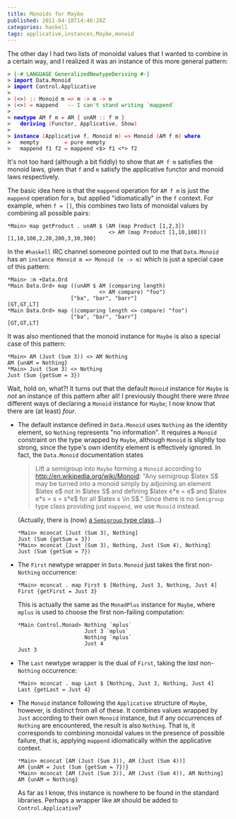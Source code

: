 ```yaml
---
title: Monoids for Maybe
published: 2011-04-18T14:46:20Z
categories: haskell
tags: applicative,instances,Maybe,monoid
---
```


<p>The other day I had two lists of monoidal values that I wanted to combine in a certain way, and I realized it was an instance of this more general pattern:</p><pre><code><span>&gt;</span> <span style="color:green;">{-# LANGUAGE GeneralizedNewtypeDeriving #-}</span>
<span>&gt;</span> <span style="color:blue;font-weight:bold;">import</span> <span>Data</span><span>.</span><span>Monoid</span>
<span>&gt;</span> <span style="color:blue;font-weight:bold;">import</span> <span>Control</span><span>.</span><span>Applicative</span>
<span>&gt;</span> 
<span>&gt;</span> <span style="color:red;">(</span><span>&lt;&gt;</span><span style="color:red;">)</span> <span style="color:red;">::</span> <span>Monoid</span> <span>m</span> <span style="color:red;">=&gt;</span> <span>m</span> <span style="color:red;">-&gt;</span> <span>m</span> <span style="color:red;">-&gt;</span> <span>m</span>
<span>&gt;</span> <span style="color:red;">(</span><span>&lt;&gt;</span><span style="color:red;">)</span> <span style="color:red;">=</span> <span>mappend</span>   <span style="color:green;">-- I can't stand writing `mappend`</span>
<span>&gt;</span> 
<span>&gt;</span> <span style="color:blue;font-weight:bold;">newtype</span> <span>AM</span> <span>f</span> <span>m</span> <span style="color:red;">=</span> <span>AM</span> <span style="color:red;">{</span> <span>unAM</span> <span style="color:red;">::</span> <span>f</span> <span>m</span> <span style="color:red;">}</span>
<span>&gt;</span>   <span style="color:blue;font-weight:bold;">deriving</span> <span style="color:red;">(</span><span>Functor</span><span style="color:red;">,</span> <span>Applicative</span><span style="color:red;">,</span> <span>Show</span><span style="color:red;">)</span>
<span>&gt;</span> 
<span>&gt;</span> <span style="color:blue;font-weight:bold;">instance</span> <span style="color:red;">(</span><span>Applicative</span> <span>f</span><span style="color:red;">,</span> <span>Monoid</span> <span>m</span><span style="color:red;">)</span> <span style="color:red;">=&gt;</span> <span>Monoid</span> <span style="color:red;">(</span><span>AM</span> <span>f</span> <span>m</span><span style="color:red;">)</span> <span style="color:blue;font-weight:bold;">where</span>
<span>&gt;</span>   <span>mempty</span>        <span style="color:red;">=</span> <span>pure</span> <span>mempty</span>
<span>&gt;</span>   <span>mappend</span> <span>f1</span> <span>f2</span> <span style="color:red;">=</span> <span>mappend</span> <span>&lt;$&gt;</span> <span>f1</span> <span>&lt;*&gt;</span> <span>f2</span>
</code></pre><p>It's not too hard (although a bit fiddly) to show that <code>AM f m</code> satisfies the monoid laws, given that <code>f</code> and <code>m</code> satisfy the applicative functor and monoid laws respectively.</p><p>The basic idea here is that the <code>mappend</code> operation for <code>AM f m</code> is just the <code>mappend</code> operation for <code>m</code>, but applied &quot;idiomatically&quot; in the <code>f</code> context. For example, when <code>f = []</code>, this combines two lists of monoidal values by combining all possible pairs:</p><pre><code>*Main&gt; map getProduct . unAM $ (AM (map Product [1,2,3]) 
                                &lt;&gt; AM (map Product [1,10,100]))
[1,10,100,2,20,200,3,30,300]</code></pre><p>In the <code>#haskell</code> IRC channel someone pointed out to me that <code>Data.Monoid</code> has an <code>instance Monoid m =&gt; Monoid (e -&gt; m)</code> which is just a special case of this pattern:</p><pre><code>*Main&gt; :m +Data.Ord
*Main Data.Ord&gt; map ((unAM $ AM (comparing length) 
                             &lt;&gt; AM compare) "foo") 
                    ["ba", "bar", "barr"]
[GT,GT,LT]
*Main Data.Ord&gt; map ((comparing length &lt;&gt; compare) "foo") 
                    ["ba", "bar", "barr"]
[GT,GT,LT]</code></pre><p>It was also mentioned that the monoid instance for <code>Maybe</code> is also a special case of this pattern:</p><pre><code>*Main&gt; AM (Just (Sum 3)) &lt;&gt; AM Nothing
AM {unAM = Nothing}
*Main&gt; Just (Sum 3) &lt;&gt; Nothing
Just (Sum {getSum = 3})</code></pre><p>Wait, hold on, what?! It turns out that the default <code>Monoid</code> instance for <code>Maybe</code> is <em>not</em> an instance of this pattern after all! I previously thought there were <em>three</em> different ways of declaring a <code>Monoid</code> instance for <code>Maybe</code>; I now know that there are (at least) <em>four</em>.</p><ul><li>The default instance defined in <code>Data.Monoid</code> uses <code>Nothing</code> as the identity element, so <code>Nothing</code> represents &quot;no information&quot;. It requires a <code>Monoid</code> constraint on the type wrapped by <code>Maybe</code>, although <code>Monoid</code> is slightly too strong, since the type's own identity element is effectively ignored. In fact, the <code>Data.Monoid</code> documentation states<blockquote>
    Lift a semigroup into <code>Maybe</code> forming a <code>Monoid</code> according to <a href="http://en.wikipedia.org/wiki/Monoid">http://en.wikipedia.org/wiki/Monoid</a>: &quot;Any semigroup $latex S$ may be turned into a monoid simply by adjoining an element $latex e$ not in $latex S$ and defining $latex e*e = e$ and $latex e*s = s = s*e$ for all $latex s \in S$.&quot; Since there is no <code>Semigroup</code> type class providing just <code>mappend</code>, we use <code>Monoid</code> instead.</blockquote>
    <p>(Actually, there is (now) <a href="http://hackage.haskell.org/packages/archive/semigroups/0.3.4.1/doc/html/Data-Semigroup.html#t:Semigroup">a <code>Semigroup</code> type class</a>...)</p><pre><code>*Main&gt; mconcat [Just (Sum 3), Nothing]
Just (Sum {getSum = 3})
*Main&gt; mconcat [Just (Sum 3), Nothing, Just (Sum 4), Nothing]
Just (Sum {getSum = 7})
</code></pre></li><li><p>The <code>First</code> newtype wrapper in <code>Data.Monoid</code> just takes the first non-<code>Nothing</code> occurrence:</p><pre><code>*Main&gt; mconcat . map First $ [Nothing, Just 3, Nothing, Just 4]
First {getFirst = Just 3}
</code></pre><p>This is actually the same as the <code>MonadPlus</code> instance for <code>Maybe</code>, where <code>mplus</code> is used to choose the first non-failing computation:</p><pre><code>*Main Control.Monad&gt; Nothing `mplus` 
                     Just 3 `mplus` 
                     Nothing `mplus` 
                     Just 4
Just 3
</code></pre></li><li><p>The <code>Last</code> newtype wrapper is the dual of <code>First</code>, taking the <em>last</em> non-<code>Nothing</code> occurrence:</p><pre><code>*Main&gt; mconcat . map Last $ [Nothing, Just 3, Nothing, Just 4]
Last {getLast = Just 4}
</code></pre></li><li><p>The <code>Monoid</code> instance following the <code>Applicative</code> structure of <code>Maybe</code>, however, is distinct from all of these. It combines values wrapped by <code>Just</code> according to their own <code>Monoid</code> instance, but if any occurrences of <code>Nothing</code> are encountered, the result is also <code>Nothing</code>. That is, it corresponds to combining monoidal values in the presence of possible failure, that is, applying <code>mappend</code> idiomatically within the applicative context.</p><pre><code>*Main&gt; mconcat [AM (Just (Sum 3)), AM (Just (Sum 4))]
AM {unAM = Just (Sum {getSum = 7})}
*Main&gt; mconcat [AM (Just (Sum 3)), AM (Just (Sum 4)), AM Nothing]
AM {unAM = Nothing}
</code></pre><p>As far as I know, this instance is nowhere to be found in the standard libraries. Perhaps a wrapper like <code>AM</code> should be added to <code>Control.Applicative</code>?</p></li></ul>

